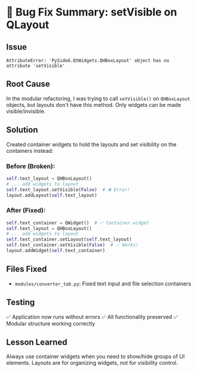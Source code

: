 # 🐛 Bug Fix Summary: setVisible on QLayout

## **Issue**
```
AttributeError: 'PySide6.QtWidgets.QHBoxLayout' object has no attribute 'setVisible'
```

## **Root Cause**
In the modular refactoring, I was trying to call `setVisible()` on `QHBoxLayout` objects, but layouts don't have this method. Only widgets can be made visible/invisible.

## **Solution**
Created container widgets to hold the layouts and set visibility on the containers instead:

### **Before (Broken):**
```python
self.text_layout = QHBoxLayout()
# ... add widgets to layout
self.text_layout.setVisible(False)  # ❌ Error!
layout.addLayout(self.text_layout)
```

### **After (Fixed):**
```python
self.text_container = QWidget()  # ✅ Container widget
self.text_layout = QHBoxLayout()
# ... add widgets to layout
self.text_container.setLayout(self.text_layout)
self.text_container.setVisible(False)  # ✅ Works!
layout.addWidget(self.text_container)
```

## **Files Fixed**
- `modules/converter_tab.py`: Fixed text input and file selection containers

## **Testing**
✅ Application now runs without errors
✅ All functionality preserved
✅ Modular structure working correctly

## **Lesson Learned**
Always use container widgets when you need to show/hide groups of UI elements. Layouts are for organizing widgets, not for visibility control. 